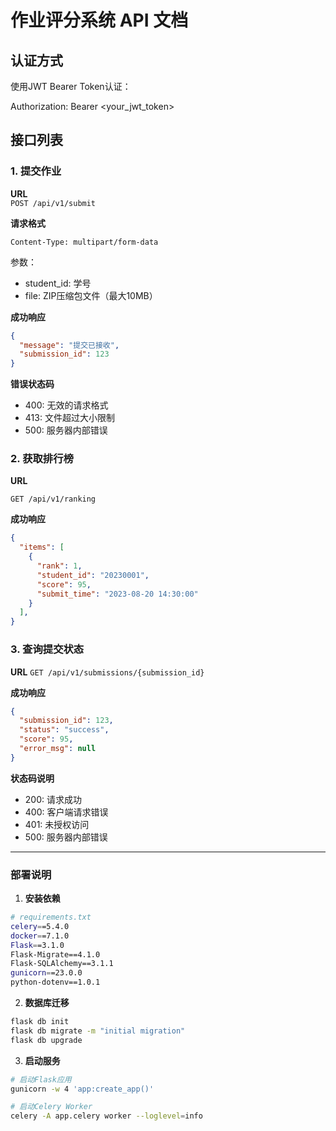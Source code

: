 # 作业评分系统 API 文档

## 认证方式
使用JWT Bearer Token认证：

Authorization: Bearer \<your_jwt_token\>

## 接口列表

### 1. 提交作业
**URL**  
`POST /api/v1/submit`

**请求格式**  
```http
Content-Type: multipart/form-data
```

参数：
- student_id: 学号
- file: ZIP压缩包文件（最大10MB）

**成功响应**

```json
{
  "message": "提交已接收",
  "submission_id": 123
}
```

**错误状态码**

- 400: 无效的请求格式
- 413: 文件超过大小限制
- 500: 服务器内部错误


### 2. 获取排行榜

**URL**

`GET /api/v1/ranking`

**成功响应**
```json
{
  "items": [
    {
      "rank": 1,
      "student_id": "20230001",
      "score": 95,
      "submit_time": "2023-08-20 14:30:00"
    }
  ],
}
```

### 3. 查询提交状态

**URL**
`GET /api/v1/submissions/{submission_id}`

**成功响应**
```json
{
  "submission_id": 123,
  "status": "success",
  "score": 95,
  "error_msg": null
}
```

**状态码说明**
- 200: 请求成功
- 400: 客户端请求错误
- 401: 未授权访问
- 500: 服务器内部错误


---

### 部署说明

1. **安装依赖**
```bash
# requirements.txt
celery==5.4.0
docker==7.1.0
Flask==3.1.0
Flask-Migrate==4.1.0
Flask-SQLAlchemy==3.1.1
gunicorn==23.0.0
python-dotenv==1.0.1
```

2. **数据库迁移**
```bash
flask db init
flask db migrate -m "initial migration"
flask db upgrade
```

3. **启动服务**
```bash
# 启动Flask应用
gunicorn -w 4 'app:create_app()'

# 启动Celery Worker
celery -A app.celery worker --loglevel=info
```
